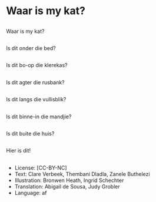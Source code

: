# Waar is my kat?

##
Waar is my kat?

##
Is dit onder die bed?

##
Is dit bo-op die klerekas?

##
Is dit agter die rusbank?

##
Is dit langs die vullisblik?

##
Is dit binne-in die mandjie?

##
Is dit buite die huis?

##
Hier is dit!

##
* License: [CC-BY-NC]
* Text: Clare Verbeek, Thembani Dladla, Zanele Buthelezi
* Illustration: Bronwen Heath, Ingrid Schechter
* Translation: Abigail de Sousa, Judy Grobler
* Language: af
